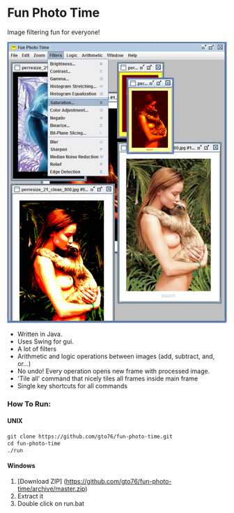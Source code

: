 Fun Photo Time
==============

Image filtering fun for everyone!

![screenshot](/doc/screenshot-01.png)

* Written in Java.
* Uses Swing for gui.
* A lot of filters
* Arithmetic and logic operations between images (add, subtract, and, or...)
* No undo! Every operation opens new frame with processed image.
* 'Tile all' command that nicely tiles all frames inside main frame
* Single key shortcuts for all commands

### How To Run:
#### UNIX
```
git clone https://github.com/gto76/fun-photo-time.git
cd fun-photo-time
./run
```

#### Windows
1. [Download ZIP] (https://github.com/gto76/fun-photo-time/archive/master.zip)
2. Extract it
3. Double click on run.bat
